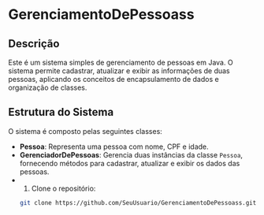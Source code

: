 # GerenciamentoDePessoass
## Descrição
Este é um sistema simples de gerenciamento de pessoas em Java. O sistema permite cadastrar, atualizar e exibir as informações de duas pessoas, aplicando os conceitos de encapsulamento de dados e organização de classes.
## Estrutura do Sistema
O sistema é composto pelas seguintes classes:
- **Pessoa**: Representa uma pessoa com nome, CPF e idade.
- **GerenciadorDePessoas**: Gerencia duas instâncias da classe `Pessoa`, fornecendo métodos para cadastrar, atualizar e exibir os dados das pessoas.
- 1. Clone o repositório:
   ```bash
   git clone https://github.com/SeuUsuario/GerenciamentoDePessoass.git
